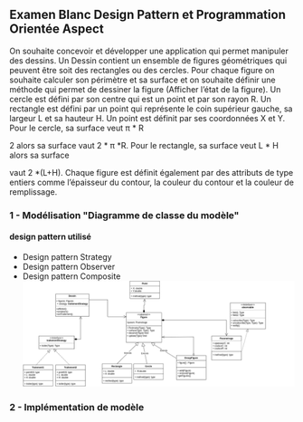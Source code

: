 ## Examen Blanc Design Pattern et Programmation Orientée Aspect

On souhaite concevoir et développer une application qui permet manipuler des dessins. Un Dessin
contient un ensemble de figures géométriques qui peuvent être soit des rectangles ou des cercles.
Pour chaque figure on souhaite calculer son périmètre et sa surface et on souhaite définir une méthode
qui permet de dessiner la figure (Afficher l’état de la figure). Un cercle est défini par son centre qui est
un point et par son rayon R. Un rectangle est défini par un point qui représente le coin supérieur
gauche, sa largeur L et sa hauteur H. Un point est définit par ses coordonnées X et Y. Pour le cercle, sa
surface veut π * R

2 alors sa surface vaut 2 * π *R. Pour le rectangle, sa surface veut L * H alors sa surface

vaut 2 *(L+H).
Chaque figure est définit également par des attributs de type entiers comme l’épaisseur du contour,
la couleur du contour et la couleur de remplissage.

### 1 - Modélisation "Diagramme de classe du modèle"
#### design pattern utilisé
- Design pattern Strategy 
- Design pattern Observer
- Design pattern Composite
![Diagramme de classe](ExamenBlancDesignPattern.png)

### 2 - Implémentation de modèle

